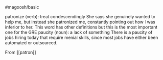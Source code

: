#magoosh/basic

patronize (verb): treat condescendingly 
She says she genuinely wanted to help me, but instead she patronized me, constantly pointing out how I 
was inferior to her. 
This word has other definitions but this is the most important one for the GRE 
paucity (noun): a lack of something 
There is a paucity of jobs hiring today that require menial skills, since most jobs have either been 
automated or outsourced. 


From [[patron]]